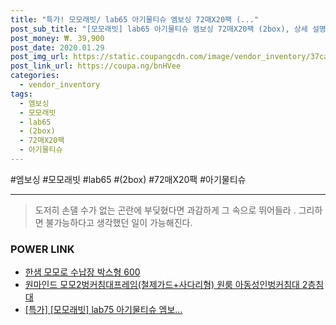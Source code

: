 ```yaml
--- 
title: "특가! 모모래빗/ lab65 아기물티슈 엠보싱 72매X20팩 (..." 
post_sub_title: "[모모래빗] lab65 아기물티슈 엠보싱 72매X20팩 (2box), 상세 설명 참조" 
post_money: ₩. 39,900 
post_date: 2020.01.29 
post_img_url: https://static.coupangcdn.com/image/vendor_inventory/37ca/19274647958b591a90a25415ca4c1ea7a22dc9985051159618374b36188f.jpg 
post_link_url: https://coupa.ng/bnHVee 
categories: 
  - vendor_inventory 
tags: 
  - 엠보싱 
  - 모모래빗 
  - lab65 
  - (2box) 
  - 72매X20팩 
  - 아기물티슈 
--- 
```

  #엠보싱 #모모래빗 #lab65 #(2box) #72매X20팩 #아기물티슈 
<hr> 

> 도저히 손댈 수가 없는 곤란에 부딪혔다면 과감하게 그 속으로 뛰어들라 . 그리하면 불가능하다고 생각했던 일이 가능해진다. 


### POWER LINK

* <a href="https://blog.naver.com/fasyy4321/221785690018" target="_blank">한샘 모모로 수납장 박스형 600</a>
* <a href="https://blog.naver.com/sakai111/221781099113" target="_blank">원마인드 모모2벙커침대프레임(철제가드+사다리형) 원룸 아동성인벙커침대 2층침대</a>
* <a href="https://blog.naver.com/an0733/221788984457" target="_blank">[특가] [모모래빗] lab75 아기물티슈 엠보...</a>
